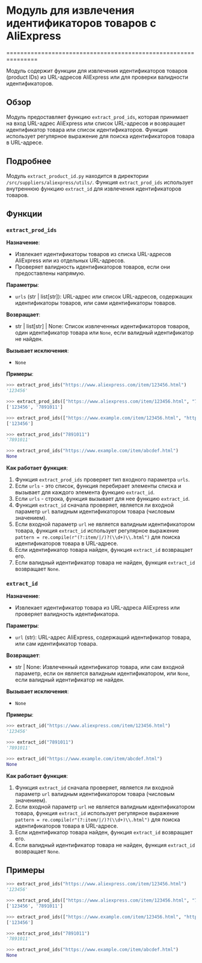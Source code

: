 # Модуль для извлечения идентификаторов товаров с AliExpress
===============================================================

Модуль содержит функции для извлечения идентификаторов товаров (product IDs) из URL-адресов AliExpress или для проверки валидности идентификаторов.

## Обзор

Модуль предоставляет функцию `extract_prod_ids`, которая принимает на вход URL-адрес AliExpress или список URL-адресов и возвращает идентификатор товара или список идентификаторов.
Функция использует регулярное выражение для поиска идентификаторов товара в URL-адресе.

## Подробнее

Модуль `extract_product_id.py` находится в директории `/src/suppliers/aliexpress/utils/`.
Функция `extract_prod_ids` использует внутреннюю функцию `extract_id` для извлечения идентификаторов товаров.

## Функции

### `extract_prod_ids`

**Назначение**:
- Извлекает идентификаторы товаров из списка URL-адресов AliExpress или из отдельных URL-адресов.
- Проверяет валидность идентификаторов товаров, если они предоставлены напрямую.

**Параметры**:

- `urls` (str | list[str]): URL-адрес или список URL-адресов, содержащих идентификаторы товаров, или сами идентификаторы товаров.

**Возвращает**:

- str | list[str] | None: Список извлеченных идентификаторов товаров, один идентификатор товара или `None`, если валидный идентификатор не найден.

**Вызывает исключения**:

- `None`

**Примеры**:

```python
>>> extract_prod_ids("https://www.aliexpress.com/item/123456.html")
'123456'

>>> extract_prod_ids(["https://www.aliexpress.com/item/123456.html", "7891011.html"])
['123456', '7891011']

>>> extract_prod_ids(["https://www.example.com/item/123456.html", "https://www.example.com/item/abcdef.html"])
['123456']

>>> extract_prod_ids("7891011")
'7891011'

>>> extract_prod_ids("https://www.example.com/item/abcdef.html")
None
```

**Как работает функция**:

1. Функция `extract_prod_ids` проверяет тип входного параметра `urls`. 
2. Если `urls` - это список, функция перебирает элементы списка и вызывает для каждого элемента функцию `extract_id`. 
3. Если `urls` - строка, функция вызывает для нее функцию `extract_id`.
4. Функция `extract_id` сначала проверяет, является ли входной параметр `url` валидным идентификатором товара (числовым значением).
5. Если входной параметр `url` не является валидным идентификатором товара, функция `extract_id` использует регулярное выражение `pattern = re.compile(r"(?:item/|/)?(\\d+)\\.html")` для поиска идентификаторов товара в URL-адресе.
6. Если идентификатор товара найден, функция `extract_id` возвращает его.
7. Если валидный идентификатор товара не найден, функция `extract_id` возвращает `None`.


### `extract_id`

**Назначение**:

- Извлекает идентификатор товара из URL-адреса AliExpress или проверяет валидность идентификатора.

**Параметры**:

- `url` (str): URL-адрес AliExpress, содержащий идентификатор товара, или сам идентификатор товара.

**Возвращает**:

- str | None: Извлеченный идентификатор товара, или сам входной параметр, если он является валидным идентификатором, или `None`, если валидный идентификатор не найден.

**Вызывает исключения**:

- `None`

**Примеры**:

```python
>>> extract_id("https://www.aliexpress.com/item/123456.html")
'123456'

>>> extract_id("7891011")
'7891011'

>>> extract_id("https://www.example.com/item/abcdef.html")
None
```

**Как работает функция**:

1. Функция `extract_id` сначала проверяет, является ли входной параметр `url` валидным идентификатором товара (числовым значением). 
2. Если входной параметр `url` не является валидным идентификатором товара, функция `extract_id` использует регулярное выражение `pattern = re.compile(r"(?:item/|/)?(\\d+)\\.html")` для поиска идентификаторов товара в URL-адресе. 
3. Если идентификатор товара найден, функция `extract_id` возвращает его.
4. Если валидный идентификатор товара не найден, функция `extract_id` возвращает `None`.

## Примеры

```python
>>> extract_prod_ids("https://www.aliexpress.com/item/123456.html")
'123456'

>>> extract_prod_ids(["https://www.aliexpress.com/item/123456.html", "7891011.html"])
['123456', '7891011']

>>> extract_prod_ids(["https://www.example.com/item/123456.html", "https://www.example.com/item/abcdef.html"])
['123456']

>>> extract_prod_ids("7891011")
'7891011'

>>> extract_prod_ids("https://www.example.com/item/abcdef.html")
None
```